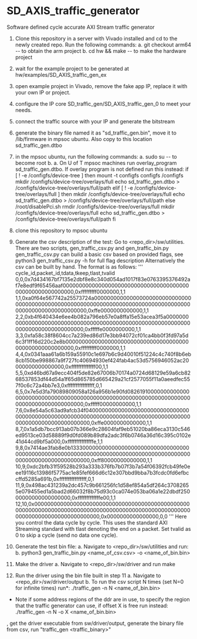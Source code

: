 # SD_AXIS_traffic_generator
Software defined cycle accurate AXI Stream traffic generator

1. Clone this repository in a server with Vivado installed and cd to the newly created repo. Run the following commands:
  a. git checkout arm64 -- to obtain the arm project
  b. cd hw && make -- to make the hardware project
2. wait for the example project to be generated at hw/examples/SD_AXIS_traffic_gen_ex
4. open example project in Vivado, remove the fake app IP, replace it with your own IP or project.
5. configure the IP core SD_traffic_gen/SD_AXIS_traffic_gen_0 to meet your needs.
6. connect the traffic source with your IP and generate the bitstream
7. generate the binary file named it as "sd_traffic_gen.bin", move it to /lib/firmware in mpsoc ubuntu. Also copy to this location sd_traffic_gen.dtbo
8. in the mpsoc ubuntu, run the following commands:
  a. sudo su -- to become root
  b. a. On U of T mpsoc machines run overlay_program sd_traffic_gen.dtbo. If overlay program is not defined run this instead:
     if [ ! -e /configfs/device-tree ]
     then
        mount -t configfs configfs /configfs
        mkdir /configfs/device-tree/overlays/full
        echo sd_traffic_gen.dtbo > /configfs/device-tree/overlays/full/path
     elif [ ! -e /configfs/device-tree/overlays/full ]
          then
               mkdir /configfs/device-tree/overlays/full
               echo sd_traffic_gen.dtbo > /configfs/device-tree/overlays/full/path
     else
          /root/disablePci.sh
          rmdir /configfs/device-tree/overlays/full
          mkdir /configfs/device-tree/overlays/full
          echo sd_traffic_gen.dtbo > /configfs/device-tree/overlays/full/path
     fi

9. clone this repository to mpsoc ubuntu
10. Generate the csv description of the test:
  Go to <repo_dir>/sw/utilities. There are two scripts, gen_traffic_csv.py and gen_traffic_bin.py
  gen_traffic_csv.py can build a basic csv based on provided flags, see python3 gen_traffic_csv.py -h for full flag description
  Alternatively the csv can be built by hand. The format is as follows:
'''
cycle_id,packet_id,tdata,tkeep,tlast,tvalid
0,0,0x7d434167bf7135e2dbf8e8c340d054ad1017f83e0763395376492af7e8edf9f65456aaf000000000000000000000000000000000000000000000000000000000,0xfffffffff0000000,1,1
1,1,0xa0f64e567742a25573724a0000000000000000000000000000000000000000000000000000000000000000000000000000000000000000000000000000000000,0xffe0000000000000,1,1
2,2,0xb4f640434e6ee4b082a796eb57e0a8ffa15e53acea3f5a0000000000000000000000000000000000000000000000000000000000000000000000000000000000,0xfffffe0000000000,1,1
3,3,0xfa58c38f8604cc7a239ed86d17e3bb94072cf01ca4bb0f3fd97a5d6c3f1ff16d220c2e8b00000000000000000000000000000000000000000000000000000000,0xfffffffff0000000,1,1
4,4,0x0341aaa61a6b159a55910c1e697b6c9d40010f51224c4c740f8b6eb8cb150be998867a9f727fc40694930ef424fab4ac53d5756946052ac20000000000000000,0xffffffffffffff00,1,1
5,5,0xd46bd67a9ecc404f5de82e67006b70174a0724d68129e59a6cb8268537853df44d54a1f65d865785d665429a21cf2577055f11a0aeedfec557f0c6c72a4bb7e3,0xffffffffffffffff,0,1
6,5,0x7e5d3fa79089809058a126a956b1e90fd08261910000000000000000000000000000000000000000000000000000000000000000000000000000000000000000,0xfffff00000000000,1,1
7,6,0x8e54a5c63ad9afcb34f0400000000000000000000000000000000000000000000000000000000000000000000000000000000000000000000000000000000000,0xffe0000000000000,1,1
8,7,0x1a5db7bcc913ab07b366e9c28604faf9eb51020ba86eca3130c546ed9513ce03d58889f9d0fd089b89dfa2adc3f6b0746a36d16c395c0102e41d44cd9bf5a000,0xfffffffffffffffe,1,1
9,8,0x7414ae3fab8e0b133300000000000000000000000000000000000000000000000000000000000000000000000000000000000000000000000000000000000000,0xff80000000000000,1,1
10,9,0xdc2bfb31f59528b293a333b376fb7b07f3b7a54f06392fcb49fe0eee19116c13986f5775ac1e85fef666d6c12e307bbd9bba7b3fcdc0fd6efbccffd5285a691b,0xffffffffffffffff,0,1
11,9,0x498ac431239a2dc457c9b661256fc1d58ef854a5df264c37082655e079455ed1a5bad2d66032f8b75d93c0ca074e053ba06a1e22dbdf25000000000000000000,0xfffffffffffffe00,1,1
12,10,0x00000000000000000000000000000000000000000000000000000000000000000000000000000000000000000000000000000000000000000000000000000000,0x0000000000000000,0,0
'''
  Here you control the data cycle by cycle. This uses the standard AXI Streaming standard with tlast denoting the end on a packet. Set tvalid as 0 to skip a cycle (send no data one cycle).
11. Generate the test bin file:
  a. Navigate to <repo_dir>/sw/utilities and run:
  b. python3 gen_traffic_bin.py <name_of_csv.csv> -o <name_of_bin.bin>
12. Make the driver
  a. Navigate to <repo_dir>/sw/driver and run make
13. Run the driver using the bin file built in step 11
  a. Navigate to <repo_dir>/sw/driver/output
  b. To run the csv script N times (set N=0 for infinite times) run*:
      ./traffic_gen -n N <name_of_bin.bin>
      
* Note if some address regions of the ddr are in use, to specify the region that the traffic generator can use, if offset X is free run instead:
./traffic_gen -n N -o X <name_of_bin.bin>
  
, get the driver executable from sw/driver/output, generate the binary file from csv, run "traffic_gen <traffic_binary>"
